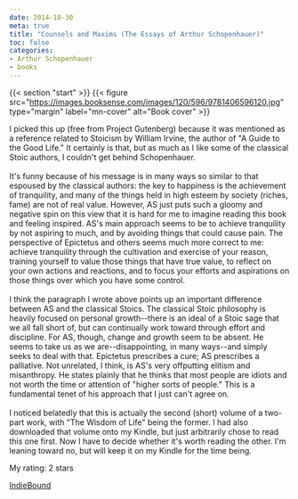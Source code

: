 ```yaml
---
date: 2014-10-30
meta: true
title: "Counsels and Maxims (The Essays of Arthur Schopenhauer)"
toc: false
categories:
- Arthur Schopenhauer
- books
---
```


{{< section "start" >}}
{{< figure src="https://images.booksense.com/images/120/596/9781406596120.jpg" type="margin" label="mn-cover" alt="Book cover" >}}

I picked this up (free from Project Gutenberg) because it was mentioned as a reference related to Stoicism by William Irvine, the author of "A Guide to the Good Life." It certainly is that, but as much as I like some of the classical Stoic authors, I couldn't get behind Schopenhauer.<br /><br />It's funny because of his message is in many ways so similar to that espoused by the classical authors: the key to happiness is the achievement of tranquility, and many of the things held in high esteem by society (riches, fame) are not of real value. However, AS just puts such a gloomy and negative spin on this view that it is hard for me to imagine reading this book and feeling inspired. AS's main approach seems to be to achieve tranquility by not aspiring to much, and by avoiding things that could cause pain. The perspective of Epictetus and others seems much more correct to me: achieve tranquility through the cultivation and exercise of your reason, training yourself to value those things that have true value, to reflect on your own actions and reactions, and to focus your efforts and aspirations on those things over which you have some control.<br /><br />I think the paragraph I wrote above points up an important difference between AS and the classical Stoics. The classical Stoic philosophy is heavily focused on personal growth--there is an ideal of a Stoic sage that we all fall short of, but can continually work toward through effort and discipline. For AS, though, change and growth seem to be absent. He seems to take us as we are--disappointing, in many ways--and simply seeks to deal with that. Epictetus prescribes a cure; AS prescribes a palliative. Not unrelated, I think, is AS's very offputting elitism and misanthropy. He states plainly that he thinks that most people are idiots and not worth the time or attention of "higher sorts of people." This is a fundamental tenet of his approach that I just can't agree on.<br /><br />I noticed belatedly that this is actually the second (short) volume of a two-part work, with "The Wisdom of Life" being the former. I had also downloaded that volume onto my Kindle, but just arbitrarily chose to read this one first. Now I have to decide whether it's worth reading the other. I'm leaning toward no, but will keep it on my Kindle for the time being.

My rating: 2 stars  

[IndieBound](https://www.indiebound.org/book/9781406596120)
